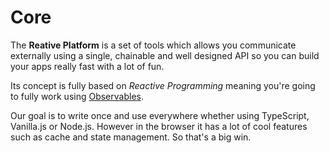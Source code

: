 # Core

The **Reative Platform** is a set of tools which allows you communicate externally using a single, chainable and well designed API so you can build your apps really fast with a lot of fun.

Its concept is fully based on _Reactive_ _Programming_ meaning you're going to fully work using [Observables](https://rxjs-dev.firebaseapp.com/operator-decision-tree).

Our goal is to write once and use everywhere whether using TypeScript, Vanilla.js or Node.js. However in the browser it has a lot of cool features such as cache and state management. So that's a big win.
